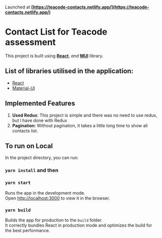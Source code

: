 
Launched at **[https://teacode-contacts.netlify.app/](https://teacode-contacts.netlify.app/)**

# Contact List for Teacode assessment
This project is built using **[React](https://reactjs.org/)**, _and_ **[MUI](https://mui.com/)** library.

## List of libraries utilised in the application:
- [React](https://reactjs.org/)
- [Material-UI](https://mui.com/)

## Implemented Features
1. **Used Redux**: This project is simple and there was no need to use redux, but I have done with Redux
2. **Pagination**: Without pagination, it takes a little long time to show all contacts list.

## To run on Local

In the project directory, you can run:
### `yarn install` and then

### `yarn start`

Runs the app in the development mode.\
Open [http://localhost:3000](http://localhost:3000) to view it in the browser.

### `yarn build`

Builds the app for production to the `build` folder.\
It correctly bundles React in production mode and optimizes the build for the best performance.